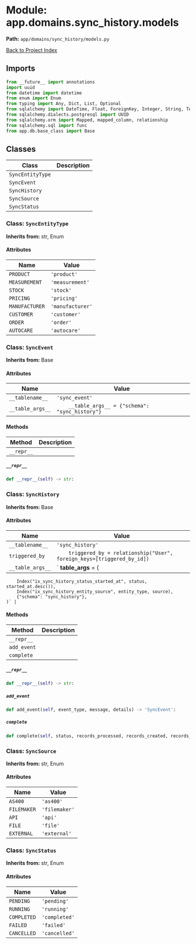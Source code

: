 # Module: app.domains.sync_history.models

**Path:** `app/domains/sync_history/models.py`

[Back to Project Index](../../../../index.md)

## Imports
```python
from __future__ import annotations
import uuid
from datetime import datetime
from enum import Enum
from typing import Any, Dict, List, Optional
from sqlalchemy import DateTime, Float, ForeignKey, Integer, String, Text, JSON, Index
from sqlalchemy.dialects.postgresql import UUID
from sqlalchemy.orm import Mapped, mapped_column, relationship
from sqlalchemy.sql import func
from app.db.base_class import Base
```

## Classes

| Class | Description |
| --- | --- |
| `SyncEntityType` |  |
| `SyncEvent` |  |
| `SyncHistory` |  |
| `SyncSource` |  |
| `SyncStatus` |  |

### Class: `SyncEntityType`
**Inherits from:** str, Enum

#### Attributes

| Name | Value |
| --- | --- |
| `PRODUCT` | `'product'` |
| `MEASUREMENT` | `'measurement'` |
| `STOCK` | `'stock'` |
| `PRICING` | `'pricing'` |
| `MANUFACTURER` | `'manufacturer'` |
| `CUSTOMER` | `'customer'` |
| `ORDER` | `'order'` |
| `AUTOCARE` | `'autocare'` |

### Class: `SyncEvent`
**Inherits from:** Base

#### Attributes

| Name | Value |
| --- | --- |
| `__tablename__` | `'sync_event'` |
| `__table_args__` | `    __table_args__ = {"schema": "sync_history"}` |

#### Methods

| Method | Description |
| --- | --- |
| `__repr__` |  |

##### `__repr__`
```python
def __repr__(self) -> str:
```

### Class: `SyncHistory`
**Inherits from:** Base

#### Attributes

| Name | Value |
| --- | --- |
| `__tablename__` | `'sync_history'` |
| `triggered_by` | `    triggered_by = relationship("User", foreign_keys=[triggered_by_id])` |
| `__table_args__` | `    __table_args__ = (
        Index("ix_sync_history_status_started_at", status, started_at.desc()),
        Index("ix_sync_history_entity_source", entity_type, source),
        {"schema": "sync_history"},
    )` |

#### Methods

| Method | Description |
| --- | --- |
| `__repr__` |  |
| `add_event` |  |
| `complete` |  |

##### `__repr__`
```python
def __repr__(self) -> str:
```

##### `add_event`
```python
def add_event(self, event_type, message, details) -> 'SyncEvent':
```

##### `complete`
```python
def complete(self, status, records_processed, records_created, records_updated, records_failed, error_message, details) -> None:
```

### Class: `SyncSource`
**Inherits from:** str, Enum

#### Attributes

| Name | Value |
| --- | --- |
| `AS400` | `'as400'` |
| `FILEMAKER` | `'filemaker'` |
| `API` | `'api'` |
| `FILE` | `'file'` |
| `EXTERNAL` | `'external'` |

### Class: `SyncStatus`
**Inherits from:** str, Enum

#### Attributes

| Name | Value |
| --- | --- |
| `PENDING` | `'pending'` |
| `RUNNING` | `'running'` |
| `COMPLETED` | `'completed'` |
| `FAILED` | `'failed'` |
| `CANCELLED` | `'cancelled'` |
